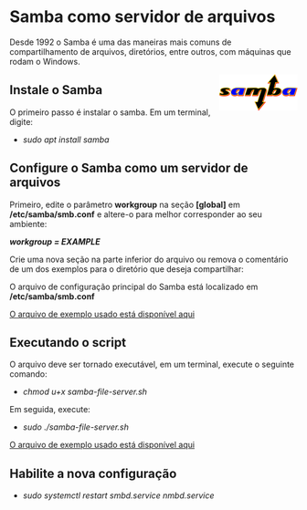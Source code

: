 # Samba como servidor de arquivos
Desde 1992 o Samba é uma das maneiras mais comuns de compartilhamento de arquivos, diretórios, entre outros, com máquinas que rodam o Windows.

<img align="right" src="SambaLogo.png">
 
 ## Instale o Samba
 O primeiro passo é instalar o samba. Em um terminal, digite:

* *sudo apt install samba*

## Configure o Samba como um servidor de arquivos
Primeiro, edite o parâmetro **workgroup** na seção **[global]** em **/etc/samba/smb.conf** e altere-o para melhor corresponder ao seu ambiente:

***workgroup = EXAMPLE***

Crie uma nova seção na parte inferior do arquivo ou remova o comentário de um dos exemplos para o diretório que deseja compartilhar:

O arquivo de configuração principal do Samba está localizado em **/etc/samba/smb.conf**

[O arquivo de exemplo usado está disponível aqui](https://github.com/rafaelmotadasilva/samba-file-server/blob/main/smb.conf)

## Executando o script

O arquivo deve ser tornado executável, em um terminal, execute o seguinte comando:

* *chmod u+x samba-file-server.sh*

Em seguida, execute:

* *sudo ./samba-file-server.sh*

[O arquivo de exemplo usado está disponível aqui](https://github.com/rafaelmotadasilva/samba-file-server/blob/main/samba-file-server.sh)

## Habilite a nova configuração
* *sudo systemctl restart smbd.service nmbd.service*